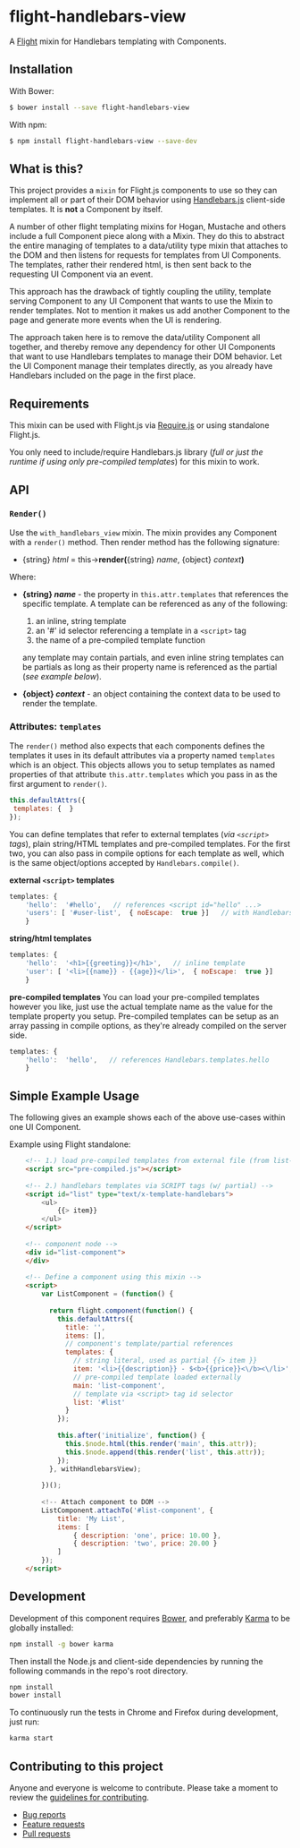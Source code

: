 # flight-handlebars-view

A [Flight](https://github.com/flightjs/flight) mixin for Handlebars templating with Components.

## Installation

With Bower:
```bash
$ bower install --save flight-handlebars-view
```

With npm:
```bash
$ npm install flight-handlebars-view --save-dev
```

## What is this?
This project provides a `mixin` for Flight.js components to use so they can implement all or part of their DOM behavior using [Handlebars.js](http://handlebarsjs.com/) client-side templates.  It is __not__ a Component by itself. 

A number of other flight templating mixins for Hogan, Mustache and others include a full Component piece along with a Mixin.  They do this to abstract the entire managing of templates to a data/utility type mixin that attaches to the DOM and then listens for requests for templates from UI Components.  The templates, rather their rendered html, is then sent back to the requesting UI Component via an event.

This approach has the drawback of tightly coupling the utility, template serving Component to any UI Component that wants to use the Mixin to render templates. Not to mention it makes us add another Component to the page and generate more events when the UI is rendering.

The approach taken here is to remove the data/utility Component all together, and thereby remove any dependency for other UI Components that want to use Handlebars templates to manage their DOM behavior.  Let the UI Component manage their templates directly, as you already have Handlebars included on the page in the first place.

## Requirements

This mixin can be used with Flight.js via [Require.js](http://requirejs.org/) or using standalone Flight.js.

You only need to include/require Handlebars.js library (_full or just the runtime if using only pre-compiled templates_) for this mixin to work.

## API

### `Render()`
Use the `with_handlebars_view` mixin.  The mixin provides any Component with a `render()` method.  Then render method has the following signature:

+ {string} _html_ = this->**render(**{string} _name_, {object} _context_**)**

Where:

+  **{string} _name_** - the property in `this.attr.templates` that references the specific template. A template can be referenced as any of the following:
    1. an inline, string template
    2. an '#' id selector referencing a template in a `<script>` tag
    3. the name of a pre-compiled template function
    
    any template may contain partials, and even inline string templates can be partials as long as their property name is referenced as the partial (_see example below_).
+ **{object} _context_** - an object containing the context data to be used to render the template.

### Attributes: `templates`
The `render()` method also expects that each components defines the templates it uses in its default attributes via a property named `templates` which is an object.  This objects allows you to setup templates as named properties of that attribute `this.attr.templates` which you pass in as the first argument to `render()`.

```javascript
this.defaultAttrs({
 templates: {  }
});
```

You can define templates that refer to external templates (*via `<script>` tags*), plain string/HTML templates and pre-compiled templates. For the first two, you can also pass in compile options for each template as well, which is the same object/options accepted by `Handlebars.compile()`.

**external `<script>` templates**
```javascript
templates: {
	'hello':  '#hello',   // references <script id="hello" ...>
	'users': [ '#user-list',  { noEscape:  true }]   // with Handlebars.compile options
	}
```
**string/html templates**
```javascript
templates: {
	'hello':  '<h1>{{greeting}}</h1>',   // inline template
	'user': [ '<li>{{name}} - {{age}}</li>',  { noEscape:  true }]
	}
```
**pre-compiled templates**
You can load your pre-compiled templates however you like, just use the actual template name as the value for the template property you setup.  Pre-compiled templates can be setup as an array passing in compile options, as they're already compiled on the server side.
```javascript
templates: {
	'hello':  'hello',   // references Handlebars.templates.hello
	}
```

## Simple Example Usage
The following gives an example shows each of the above use-cases within one UI Component.

Example using Flight standalone:
```html
    <!-- 1.) load pre-compiled templates from external file (from list-component.hbs) -->
    <script src="pre-compiled.js"></script>
    
    <!-- 2.) handlebars templates via SCRIPT tags (w/ partial) -->
    <script id="list" type="text/x-template-handlebars">
        <ul>
            {{> item}}
        </ul>
    </script>
    
    <!-- component node -->
    <div id="list-component">
    </div>
    
    <!-- Define a component using this mixin -->
    <script>
        var ListComponent = (function() {
        
          return flight.component(function() {
            this.defaultAttrs({
              title: '',
              items: [],
              // component's template/partial references
              templates: {
                // string literal, used as partial {{> item }}
                item: '<li>{{description}} - $<b>{{price}}<\/b><\/li>',
                // pre-compiled template loaded externally
                main: 'list-component',
                // template via <script> tag id selector
                list: '#list'
              }
            });
        
            this.after('initialize', function() {
              this.$node.html(this.render('main', this.attr));
              this.$node.append(this.render('list', this.attr));
            });
          }, withHandlebarsView);
          
        })();
        
        <!-- Attach component to DOM -->
        ListComponent.attachTo('#list-component', {
            title: 'My List',
            items: [
                { description: 'one', price: 10.00 },
                { description: 'two', price: 20.00 }
            ]
        });
    </script>

```


## Development

Development of this component requires [Bower](http://bower.io), and preferably
[Karma](http://karma-runner.github.io) to be globally installed:

```bash
npm install -g bower karma
```

Then install the Node.js and client-side dependencies by running the following
commands in the repo's root directory.

```bash
npm install
bower install
```

To continuously run the tests in Chrome and Firefox during development, just run:

```bash
karma start
```

## Contributing to this project

Anyone and everyone is welcome to contribute. Please take a moment to
review the [guidelines for contributing](CONTRIBUTING.md).

* [Bug reports](CONTRIBUTING.md#bugs)
* [Feature requests](CONTRIBUTING.md#features)
* [Pull requests](CONTRIBUTING.md#pull-requests)

